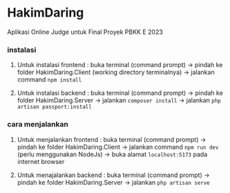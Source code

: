 # HakimDaring
Aplikasi Online Judge untuk Final Proyek PBKK E 2023

### instalasi
1. Untuk instalasi frontend : buka terminal (command prompt) -> pindah ke folder HakimDaring.Client (working directory terminalnya) -> jalankan command ``` npm install ```

2. Untuk instalasi backend : buka terminal (command prompt) -> pindah ke folder HakimDaring.Server -> jalankan ``` composer install ``` -> jalankan ``` php artisan passport:install ```

### cara menjalankan
1. Untuk menjalankan frontend : buka terminal (command prompt) -> pindah ke folder HakimDaring.Client -> jalankan command ``` npm run dev ``` (perlu menggunakan NodeJs) -> buka alamat ``` localhost:5173 ``` pada internet browser

2. Untuk menajalankan backend : buka terminal (command prompt) -> pindah ke folder HakimDaring.Server -> jalankan ``` php artisan serve ```